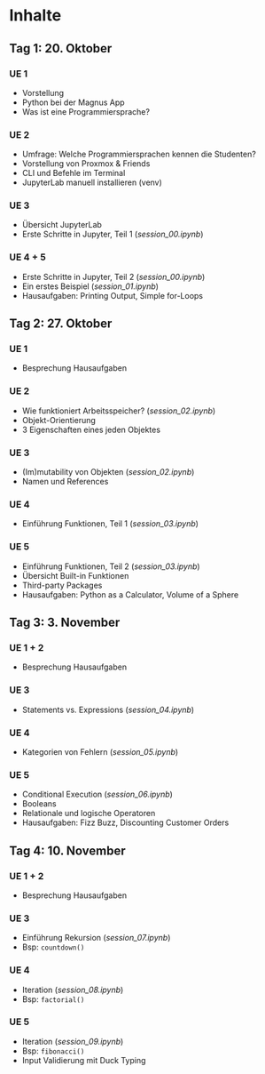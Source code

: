 # Inhalte


## Tag 1: 20. Oktober

### UE 1

- Vorstellung
- Python bei der Magnus App
- Was ist eine Programmiersprache?

### UE 2

- Umfrage: Welche Programmiersprachen kennen die Studenten?
- Vorstellung von Proxmox & Friends
- CLI und Befehle im Terminal
- JupyterLab manuell installieren (venv)

### UE 3

- Übersicht JupyterLab
- Erste Schritte in Jupyter, Teil 1 (*session_00.ipynb*)

### UE 4 + 5

- Erste Schritte in Jupyter, Teil 2 (*session_00.ipynb*)
- Ein erstes Beispiel (*session_01.ipynb*)
- Hausaufgaben: Printing Output, Simple for-Loops


## Tag 2: 27. Oktober

### UE 1
- Besprechung Hausaufgaben

### UE 2
- Wie funktioniert Arbeitsspeicher? (*session_02.ipynb*)
- Objekt-Orientierung
- 3 Eigenschaften eines jeden Objektes

### UE 3
- (Im)mutability von Objekten (*session_02.ipynb*)
- Namen und References

### UE 4
- Einführung Funktionen, Teil 1 (*session_03.ipynb*)

### UE 5
- Einführung Funktionen, Teil 2 (*session_03.ipynb*)
- Übersicht Built-in Funktionen
- Third-party Packages
- Hausaufgaben: Python as a Calculator, Volume of a Sphere


## Tag 3: 3. November

### UE 1 + 2

- Besprechung Hausaufgaben

### UE 3

- Statements vs. Expressions (*session_04.ipynb*)

### UE 4

- Kategorien von Fehlern (*session_05.ipynb*)

### UE 5

- Conditional Execution (*session_06.ipynb*)
- Booleans
- Relationale und logische Operatoren
- Hausaufgaben: Fizz Buzz, Discounting Customer Orders


## Tag 4: 10. November

### UE 1 + 2

- Besprechung Hausaufgaben

### UE 3

- Einführung Rekursion (*session_07.ipynb*)
- Bsp: `countdown()`

### UE 4

- Iteration (*session_08.ipynb*)
- Bsp: `factorial()`

### UE 5

- Iteration (*session_09.ipynb*)
- Bsp: `fibonacci()`
- Input Validierung mit Duck Typing